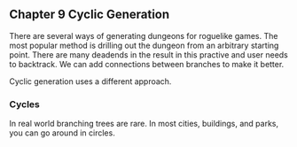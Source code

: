 ## Chapter 9 Cyclic Generation

There are several ways of generating dungeons for roguelike games. The most popular method is drilling out the dungeon from an arbitrary starting point. There are many deadends in the result in this practive and user needs to backtrack. We can add connections between branches to make it better.

Cyclic generation uses a different approach.

### Cycles

In real world branching trees are rare. In most cities, buildings, and parks, you can go around in circles.